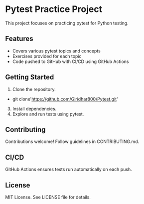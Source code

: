 # Pytest Practice Project

This project focuses on practicing pytest for Python testing.

## Features
- Covers various pytest topics and concepts
- Exercises provided for each topic
- Code pushed to GitHub with CI/CD using GitHub Actions
## Getting Started
1. Clone the repository.
- git clone'https://github.com/Giridhar800/Pytest.git'
3. Install dependencies.
4. Explore and run tests using pytest.

## Contributing
Contributions welcome! Follow guidelines in CONTRIBUTING.md.

## CI/CD
GitHub Actions ensures tests run automatically on each push.

## License
MIT License. See LICENSE file for details.
